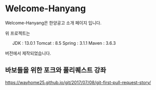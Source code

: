 # Welcome-Hanyang  

Welcome-Hanyang은 한양공고 소개 페이지 입니다.  

위 프로젝트는 
<ol>
JDK : 13.0.1
Tomcat : 8.5
Spring : 3.1.1
Maven : 3.6.3
</ol>
버전에서 제작되었습니다.

## 바보들을 위한 포크와 풀리퀘스트 강좌

https://wayhome25.github.io/git/2017/07/08/git-first-pull-request-story/
